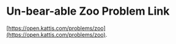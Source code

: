 # Un-bear-able Zoo Problem Link
[https://open.kattis.com/problems/zoo](https://open.kattis.com/problems/zoo).
